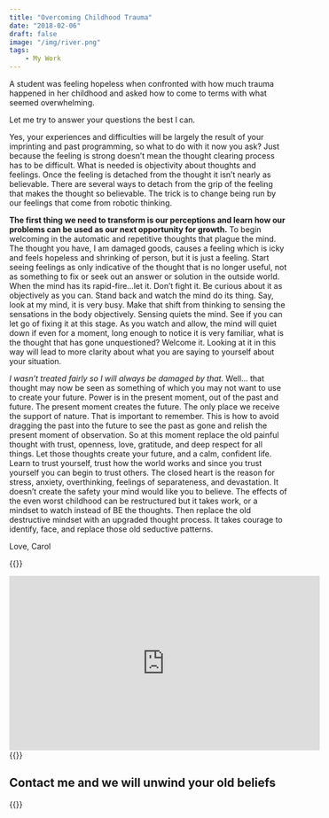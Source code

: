 ```yaml
---
title: "Overcoming Childhood Trauma"
date: "2018-02-06"
draft: false
image: "/img/river.png"
tags:
    - My Work
---
```


A student was feeling hopeless when confronted with how much trauma happened in
her childhood and asked how to come to terms with what seemed overwhelming.

Let me try to answer your questions the best I can.

Yes, your experiences and difficulties will be largely the result of your
imprinting and past programming, so what to do with it now you ask? Just because
the feeling is strong doesn’t mean the thought clearing process has to be
difficult. What is needed is objectivity about thoughts and feelings. Once the
feeling is detached from the thought it isn’t nearly as believable. There are
several ways to detach from the grip of the feeling that makes the thought so
believable. The trick is to change being run by our feelings that come from
robotic thinking.

**The first thing we need to transform is our perceptions and learn how our
problems can be used as our next opportunity for growth.** To begin welcoming in
the automatic and repetitive thoughts that plague the mind. The thought you
have, I am damaged goods, causes a feeling which is icky and feels hopeless and
shrinking of person, but it is just a feeling. Start seeing feelings as only
indicative of the thought that is no longer useful, not as something to fix or
seek out an answer or solution in the outside world. When the mind has its
rapid-fire…let it.  Don’t fight it.  Be curious about it as objectively as you
can. Stand back and watch the mind do its thing. Say, look at my mind, it is
very busy. Make that shift from thinking to sensing the sensations in the body
objectively. Sensing quiets the mind. See if you can let go of fixing it at this
stage. As you watch and allow, the mind will quiet down if even for a moment,
long enough to notice it is very familiar, what is the thought that has gone
unquestioned? Welcome it. Looking at it in this way will lead to more clarity
about what you are saying to yourself about your situation.

_I wasn’t treated fairly so I will always be damaged by that._ Well... that
thought may now be seen as something of which you may not want to use to create
your future. Power is in the present moment, out of the past and future. The
present moment creates the future. The only place we receive the support of
nature. That is important to remember. This is how to avoid dragging the past
into the future to see the past as gone and relish the present moment of
observation. So at this moment replace the old painful thought with trust,
openness, love, gratitude, and deep respect for all things. Let those thoughts
create your future, and a calm, confident life. Learn to trust yourself, trust
how the world works and since you trust yourself you can begin to trust others.
The closed heart is the reason for stress, anxiety, overthinking, feelings of
separateness, and devastation. It doesn’t create the safety your mind would like
you to believe. The effects of the even worst childhood can be restructured but
it takes work, or a mindset to watch instead of BE the thoughts. Then replace
the old destructive mindset with an upgraded thought process. It takes courage
to identify, face, and replace those old seductive patterns.

Love, Carol

{{<rawhtml>}}
<iframe width="560" height="315" src="https://www.youtube.com/embed/7QMdT02TVnQ?start=165" frameborder="0" allow="accelerometer; autoplay; encrypted-media; gyroscope; picture-in-picture" allowfullscreen></iframe>
{{</rawhtml>}}

## Contact me and we will unwind your old beliefs

{{<contactform>}}

